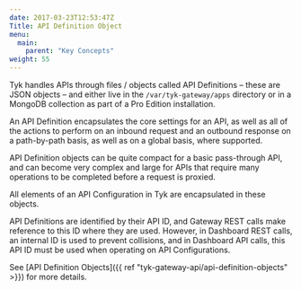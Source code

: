 ```yaml
---
date: 2017-03-23T12:53:47Z
Title: API Definition Object
menu:
  main:
    parent: "Key Concepts"
weight: 55
---
```


Tyk handles APIs through files / objects called API Definitions – these are JSON objects – and either live in the `/var/tyk-gateway/apps` directory or in a MongoDB collection as part of a Pro Edition installation.

An API Definition encapsulates the core settings for an API, as well as all of the actions to perform on an inbound request and an outbound response on a path-by-path basis, as well as on a global basis, where supported.

API Definition objects can be quite compact for a basic pass-through API, and can become very complex and large for APIs that require many operations to be completed before a request is proxied.

All elements of an API Configuration in Tyk are encapsulated in these objects.

API Definitions are identified by their API ID, and Gateway REST calls make reference to this ID where they are used. However, in Dashboard REST calls, an internal ID is used to prevent collisions, and in Dashboard API calls, this API ID must be used when operating on API Configurations.

See [API Definition Objects]({{ ref "tyk-gateway-api/api-definition-objects" >}}) for more details.